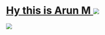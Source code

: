 # [Hy this is Arun M <img src="https://media.giphy.com/media/f3iwJFOVOwuy7K6FFw/giphy.gif" />](https://arun496.github.io/apnafolio/)

<img src="https://img.shields.io/badge/-Java-brightgreen" />
